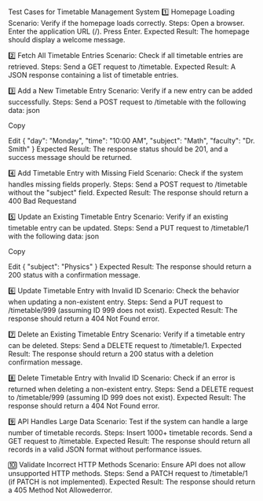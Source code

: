  Test Cases for Timetable Management System
1️⃣ Homepage Loading
Scenario: Verify if the homepage loads correctly.
Steps:
Open a browser.
Enter the application URL (/).
Press Enter.
Expected Result: The homepage should display a welcome message.

2️⃣ Fetch All Timetable Entries
Scenario: Check if all timetable entries are retrieved.
Steps:
Send a GET request to /timetable.
Expected Result: A JSON response containing a list of timetable entries.

3️⃣ Add a New Timetable Entry
Scenario: Verify if a new entry can be added successfully.
Steps:
Send a POST request to /timetable with the following data:
json

Copy

Edit
{
  "day": "Monday",
  "time": "10:00 AM",
  "subject": "Math",
  "faculty": "Dr. Smith"
}
Expected Result: The response status should be 201, and a success message should be returned.

4️⃣ Add Timetable Entry with Missing Field
Scenario: Check if the system handles missing fields properly.
Steps:
Send a POST request to /timetable without the "subject" field.
Expected Result: The response should return a 400 Bad Requestand

5️⃣ Update an Existing Timetable Entry
Scenario: Verify if an existing timetable entry can be updated.
Steps:
Send a PUT request to /timetable/1 with the following data:
json

Copy

Edit
{
  "subject": "Physics"
}
Expected Result: The response should return a 200 status with a confirmation message.

6️⃣ Update Timetable Entry with Invalid ID
Scenario: Check the behavior when updating a non-existent entry.
Steps:
Send a PUT request to /timetable/999 (assuming ID 999 does not exist).
Expected Result: The response should return a 404 Not Found error.

7️⃣ Delete an Existing Timetable Entry
Scenario: Verify if a timetable entry can be deleted.
Steps:
Send a DELETE request to /timetable/1.
Expected Result: The response should return a 200 status with a deletion confirmation message.

8️⃣ Delete Timetable Entry with Invalid ID
Scenario: Check if an error is returned when deleting a non-existent entry.
Steps:
Send a DELETE request to /timetable/999 (assuming ID 999 does not exist).
Expected Result: The response should return a 404 Not Found error.

9️⃣ API Handles Large Data
Scenario: Test if the system can handle a large number of timetable records.
Steps:
Insert 1000+ timetable records.
Send a GET request to /timetable.
Expected Result: The response should return all records in a valid JSON format without performance issues.

🔟 Validate Incorrect HTTP Methods
Scenario: Ensure API does not allow unsupported HTTP methods.
Steps:
Send a PATCH request to /timetable/1 (if PATCH is not implemented).
Expected Result: The response should return a 405 Method Not Allowederror.